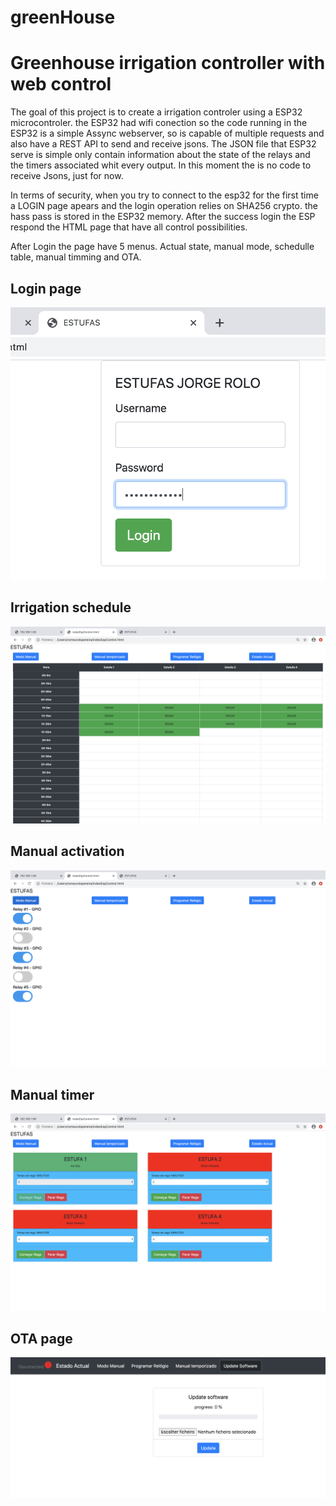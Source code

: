 # greenHouse
<h1>Greenhouse irrigation controller with web control</h1>
<p></p>
The goal of this project is to create a irrigation controler using a ESP32 microcontroler.
the ESP32 had wifi conection so the code running in the ESP32 is a simple Assync webserver, so is capable of multiple requests and also have a REST API to send and receive jsons.
The JSON file that ESP32 serve is simple only contain information about the state of the relays and the timers associated whit every output.
In this moment the is no code to receive Jsons, just for now.
<p></p>
In terms of security, when you try to connect to the esp32 for the first time a LOGIN page apears and the login operation relies on SHA256 crypto. the hass pass is stored in the ESP32 memory. After the success login the ESP respond the HTML page that have all control possibilities.
<p></p>
After Login the page have 5 menus. Actual state, manual mode, schedulle table, manual timming and OTA. 

<h2>Login page</h2>

![login menu](img/login%20menu.png)

<p></p>

<h2>Irrigation schedule</h2>

![irrigation](img/irrigatioSchedule.png)

<p></p>

<h2>Manual activation</h2>

![manual](img/manual%20activation.png)

<p></p>

<h2>Manual timer</h2>

![timer](img/manualTimming.png)

<p></p>

<h2>OTA page</h2>

![ota](img/ota.png)


